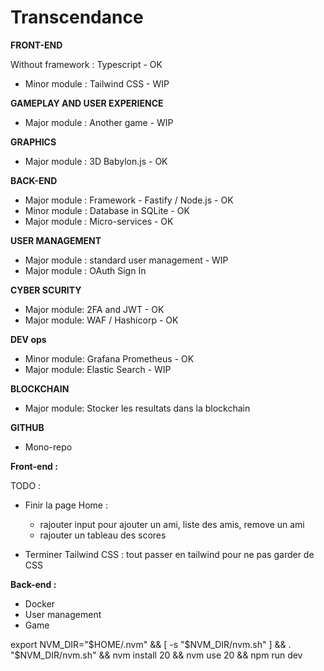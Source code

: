# Transcendance

**FRONT-END**

Without framework : Typescript - OK

- Minor module : Tailwind CSS - WIP

**GAMEPLAY AND USER EXPERIENCE**

- Major module : Another game - WIP

**GRAPHICS**

- Major module : 3D Babylon.js - OK

**BACK-END**

- Major module : Framework - Fastify / Node.js - OK
- Minor module : Database in SQLite - OK
- Major module : Micro-services - OK

**USER MANAGEMENT**

- Major module : standard user management - WIP
- Major module : OAuth Sign In

**CYBER SCURITY**
- Major module: 2FA and JWT - OK
- Major module: WAF / Hashicorp - OK

**DEV ops**
- Minor module: Grafana Prometheus - OK
- Major module: Elastic Search - WIP

**BLOCKCHAIN**
- Major module: Stocker les resultats dans la blockchain

**GITHUB**

- Mono-repo

**Front-end :** 

TODO : 
- Finir la page Home : 
    - rajouter input pour ajouter un ami, liste des amis, remove un ami
    - rajouter un tableau des scores

- Terminer Tailwind CSS : tout passer en tailwind pour ne pas garder de CSS

**Back-end :** 

- Docker
- User management
- Game

export NVM_DIR="$HOME/.nvm" &&
[ -s "$NVM_DIR/nvm.sh" ] && . "$NVM_DIR/nvm.sh" &&
nvm install 20 &&
nvm use 20 &&
npm run dev